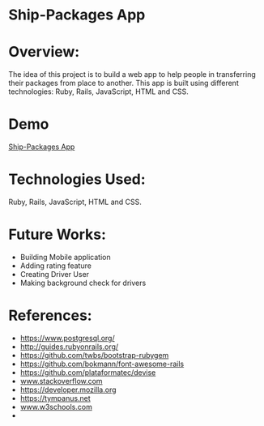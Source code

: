 # Ship-Packages App

# Overview:
The idea of this project is to build a web app to help people in transferring their packages from place to another. This app is built using different technologies: Ruby, Rails, JavaScript, HTML and CSS.

# Demo

<a href="https://wmm3636.github.io">Ship-Packages App</a>


# Technologies Used:

Ruby, Rails, JavaScript, HTML and CSS.

# Future Works:
- Building Mobile application
- Adding rating feature 
- Creating Driver User
- Making background check for drivers


# References:

- https://www.postgresql.org/
- http://guides.rubyonrails.org/
- https://github.com/twbs/bootstrap-rubygem
- https://github.com/bokmann/font-awesome-rails
- https://github.com/plataformatec/devise
- www.stackoverflow.com
- https://developer.mozilla.org
- https://tympanus.net
- www.w3schools.com
- 
